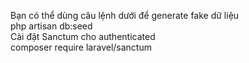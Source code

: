 <!-- README -->
Bạn có thể dùng câu lệnh dưới để generate fake dữ liệu <br>
    php artisan db:seed <br>
Cài đặt Sanctum cho authenticated <br>
    composer require laravel/sanctum
